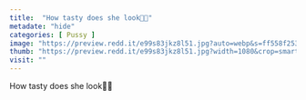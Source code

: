 ```yaml
---
title:  "How tasty does she look🤤😋"
metadate: "hide"
categories: [ Pussy ]
image: "https://preview.redd.it/e99s83jkz8l51.jpg?auto=webp&s=ff558f253c8e8076089bed106286b1ac7ca663f7"
thumb: "https://preview.redd.it/e99s83jkz8l51.jpg?width=1080&crop=smart&auto=webp&s=72e4e3d1c08f3af51ab4b03b349e2a4cb1301669"
visit: ""
---
```

How tasty does she look🤤😋
